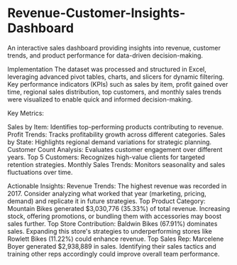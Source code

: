 # Revenue-Customer-Insights-Dashboard
An interactive sales dashboard providing insights into revenue, customer trends, and product performance for data-driven decision-making.

Implementation
The dataset was processed and structured in Excel, leveraging advanced pivot tables, charts, and slicers for dynamic filtering. Key performance indicators (KPIs) such as sales by item, profit gained over time, regional sales distribution, top customers, and monthly sales trends were visualized to enable quick and informed decision-making.

 

Key Metrics:

Sales by Item: Identifies top-performing products contributing to revenue.
Profit Trends: Tracks profitability growth across different categories.
Sales by State: Highlights regional demand variations for strategic planning.
Customer Count Analysis: Evaluates customer engagement over different years.
Top 5 Customers: Recognizes high-value clients for targeted retention strategies.
Monthly Sales Trends: Monitors seasonality and sales fluctuations over time.
 

Actionable Insights:
Revenue Trends: The highest revenue was recorded in 2017. Consider analyzing what worked that year (marketing, pricing, demand) and replicate it in future strategies.
Top Product Category: Mountain Bikes generated $3,030,776 (35.33%) of total revenue. Increasing stock, offering promotions, or bundling them with accessories may boost sales further.
Top Store Contribution: Baldwin Bikes (67.91%) dominates sales. Expanding this store's strategies to underperforming stores like Rowlett Bikes (11.22%) could enhance revenue.
Top Sales Rep: Marcelene Boyer generated $2,938,889 in sales. Identifying their sales tactics and training other reps accordingly could improve overall team performance.
 
